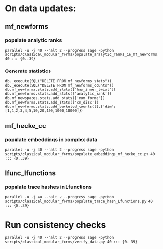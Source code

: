 # On data updates:

## mf_newforms

### populate analytic ranks
```
parallel -u -j 40 --halt 2 --progress sage -python scripts/classical_modular_forms/populate_analytic_ranks_in_mf_newforms.py 40 ::: {0..39}
```
### Generate statistics
```
db._execute(SQL("DELETE FROM mf_newforms_stats"))
db._execute(SQL("DELETE FROM mf_newforms_counts"))
db.mf_newforms.stats.add_stats(['has_inner_twist'])
db.mf_newforms.stats.add_stats(['analytic_rank'])
db.mf_newspaces.stats.add_stats(['num_forms'])
db.mf_newforms.stats.add_stats(['cm_disc'])
db.mf_newforms.stats.add_bucketed_counts([],{'dim':[1,1,2,3,4,5,10,20,100,1000,10000]})
```

## mf_hecke_cc

### populate embeddings in complex data
```
parallel -u -j 40 --halt 2 --progress sage -python scripts/classical_modular_forms/populate_embeddings_mf_hecke_cc.py 40 ::: {0..39}
```

## lfunc_lfunctions
### populate trace hashes in Lfunctions
```
parallel -u -j 40 --halt 2 --progress sage -python scripts/classical_modular_forms/populate_trace_hash_Lfunctions.py 40 ::: {0..39}
```


# Run consistency checks

```
parallel -u -j 40 --halt 2 --progress sage -python scripts/classical_modular_forms/verify_data.py 40 ::: {0..39}
```
